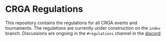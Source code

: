 CRGA Regulations
================

This repository contains the regulations for all CRGA events and tournaments.
The regulations are currently under construction on the `indev` branch.
Discussions are ongoing in the `#regulations` channel in the [discord](https://discord.gg/kpYYyw8B5P)
